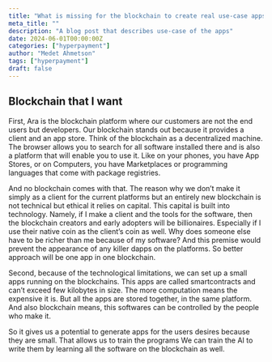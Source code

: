 ```yaml
---
title: "What is missing for the blockchain to create real use-case apps"
meta_title: ""
description: "A blog post that describes use-case of the apps"
date: 2024-06-01T00:00:00Z
categories: ["hyperpayment"]
author: "Medet Ahmetson"
tags: ["hyperpayment"]
draft: false
---
```


## Blockchain that I want
First, Ara is the blockchain platform where our customers are not the end users but developers.
Our blockchain stands out because it provides a client and an app store.
Think of the blockchain as a decentralized machine. The browser allows you to search for all software installed there and is also a platform that will enable you to use it. Like on your phones, you have App Stores, or on Computers, you have Marketplaces or programming languages that come with package registries. 

And no blockchain comes with that. The reason why we don’t make it simply as a client for the current platforms but an entirely new blockchain is not technical but ethical it relies on capital. This capital is built into technology. Namely, if I make a client and the tools for the software, then the blockchain creators and early adopters will be billionaires. Especially if I use their native coin as the client’s coin as well. Why does someone else have to be richer than me because of my software? And this premise would prevent the appearance of any killer dapps on the platforms. So better approach will be one app in one blockchain.


Second, because of the technological limitations, we can set up a small apps running on the blockchains. This apps are called smartcontracts and can’t exceed few kilobytes in size. The more computation means the expensive it is. But all the apps are stored together, in the same platform. And also blockchain means, this softwares can be controlled by the people who make it.

So it gives us a potential to generate apps for the users desires because they are small. That allows us to train the programs We can train the AI to write them by learning all the software on the blockchain as well.


